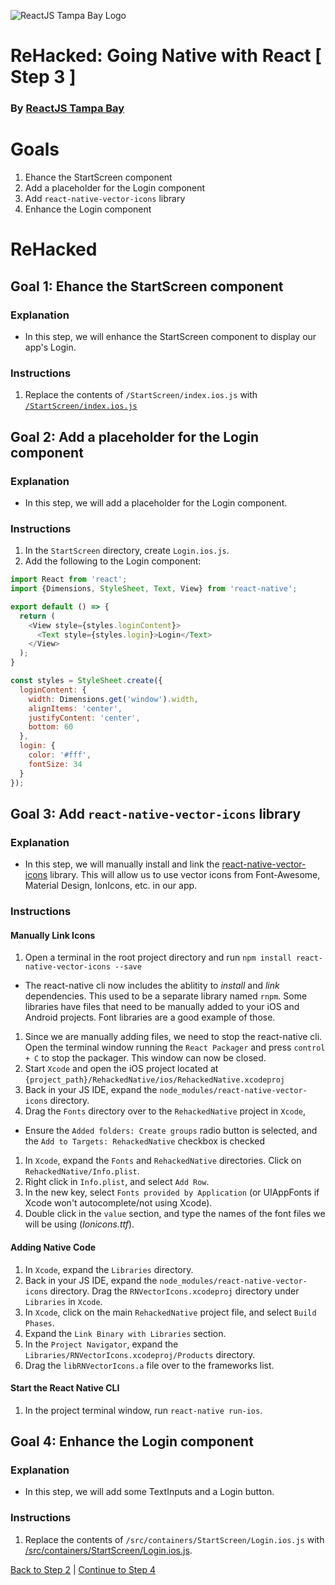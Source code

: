 ![ReactJS Tampa Bay Logo](https://avatars2.githubusercontent.com/u/18738421?v=3&s=200)

# ReHacked: Going Native with React [ Step 3 ]
### By [ReactJS Tampa Bay](http://www.meetup.com/ReactJS-Tampa-Bay/)

# Goals

1. Ehance the StartScreen component
2. Add a placeholder for the Login component
3. Add `react-native-vector-icons` library
4. Enhance the Login component

# ReHacked

## Goal 1: Ehance the StartScreen component

### Explanation

* In this step, we will enhance the StartScreen component to display our app's Login.

### Instructions

1. Replace the contents of `/StartScreen/index.ios.js` with [`/StartScreen/index.ios.js`](https://raw.githubusercontent.com/reactjstampabay/RehackedNative/step-3/src/containers/StartScreen/index.ios.js)

## Goal 2: Add a placeholder for the Login component

### Explanation

* In this step, we will add a placeholder for the Login component.

### Instructions

1. In the `StartScreen` directory, create `Login.ios.js`.
1. Add the following to the Login component:
```javascript
import React from 'react';
import {Dimensions, StyleSheet, Text, View} from 'react-native';

export default () => {
  return (
    <View style={styles.loginContent}>
      <Text style={styles.login}>Login</Text>
    </View>
  );
}

const styles = StyleSheet.create({
  loginContent: {
    width: Dimensions.get('window').width,
    alignItems: 'center',
    justifyContent: 'center',
    bottom: 60
  },
  login: {
    color: '#fff',
    fontSize: 34
  }
});
```

## Goal 3: Add `react-native-vector-icons` library

### Explanation

* In this step, we will manually install and link the [react-native-vector-icons](https://github.com/oblador/react-native-vector-icons) library.  This will allow us to use vector icons from Font-Awesome, Material Design, IonIcons, etc. in our app.

### Instructions

#### Manually Link Icons
1. Open a terminal in the root project directory and run `npm install react-native-vector-icons --save`
  - The react-native cli now includes the ablitity to _install_ and _link_ dependencies. This used to be a separate library named `rnpm`. Some libraries have files that need to be manually added to your iOS and Android projects. Font libraries are a good example of those.
1. Since we are manually adding files, we need to stop the react-native cli.  Open the terminal window running the `React Packager` and press `control + C` to stop the packager. This window can now be closed.
1. Start `Xcode` and open the iOS project located at `{project_path}/RehackedNative/ios/RehackedNative.xcodeproj`
1. Back in your JS IDE, expand the `node_modules/react-native-vector-icons` directory.
1. Drag the `Fonts` directory over to the `RehackedNative` project in `Xcode`,
  - Ensure the `Added folders: Create groups` radio button is selected, and the `Add to Targets: RehackedNative` checkbox is checked
1. In `Xcode`, expand the `Fonts` and `RehackedNative` directories. Click on `RehackedNative/Info.plist`.
1. Right click in `Info.plist`, and select `Add Row`.
1. In the new key, select `Fonts provided by Application` (or UIAppFonts if Xcode won't autocomplete/not using Xcode).
1. Double click in the `value` section, and type the names of the font files we will be using (_Ionicons.ttf_).

#### Adding Native Code
1. In `Xcode`, expand the `Libraries` directory.
1. Back in your JS IDE, expand the `node_modules/react-native-vector-icons` directory. Drag the `RNVectorIcons.xcodeproj` directory under `Libraries` in `Xcode`.
1. In `Xcode`, click on the main `RehackedNative` project file, and select `Build Phases`.
1. Expand the `Link Binary with Libraries` section.
1. In the `Project Navigator`, expand the `Libraries/RNVectorIcons.xcodeproj/Products` directory.
1. Drag the `libRNVectorIcons.a` file over to the frameworks list.

#### Start the React Native CLI
1. In the project terminal window, run `react-native run-ios`.

## Goal 4: Enhance the Login component

### Explanation

* In this step, we will add some TextInputs and a Login button.

### Instructions

1. Replace the contents of `/src/containers/StartScreen/Login.ios.js` with [/src/containers/StartScreen/Login.ios.js](https://raw.githubusercontent.com/reactjstampabay/RehackedNative/step-3/src/containers/StartScreen/Login.ios.js).

[Back to Step 2](https://github.com/reactjstampabay/RehackedNative/tree/step-2) | [Continue to Step 4](https://github.com/reactjstampabay/RehackedNative/tree/step-4)
